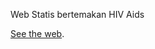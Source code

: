 Web Statis bertemakan HIV Aids<br>

[See the web](https://angkasa27.github.io/Web-Cegah-HIV-Aids/index.html).
